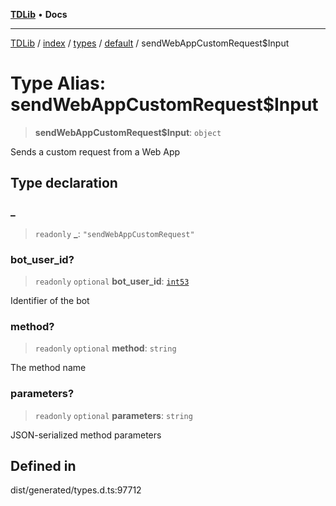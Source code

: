[**TDLib**](../../../../../../README.md) • **Docs**

***

[TDLib](../../../../../../modules.md) / [index](../../../../../README.md) / [types](../../../README.md) / [default](../README.md) / sendWebAppCustomRequest$Input

# Type Alias: sendWebAppCustomRequest$Input

> **sendWebAppCustomRequest$Input**: `object`

Sends a custom request from a Web App

## Type declaration

### \_

> `readonly` **\_**: `"sendWebAppCustomRequest"`

### bot\_user\_id?

> `readonly` `optional` **bot\_user\_id**: [`int53`](int53.md)

Identifier of the bot

### method?

> `readonly` `optional` **method**: `string`

The method name

### parameters?

> `readonly` `optional` **parameters**: `string`

JSON-serialized method parameters

## Defined in

dist/generated/types.d.ts:97712
